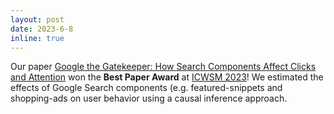 ```yaml
---
layout: post
date: 2023-6-8
inline: true
---
```


Our paper [Google the Gatekeeper: How Search Components Affect Clicks and Attention](/assets/pdf/google-the-gatekeeper.pdf) won the **Best Paper Award** at [ICWSM 2023](https://www.icwsm.org/2023/index.html)! We estimated the effects of Google Search components (e.g. featured-snippets and shopping-ads on user behavior using a causal inference approach. 